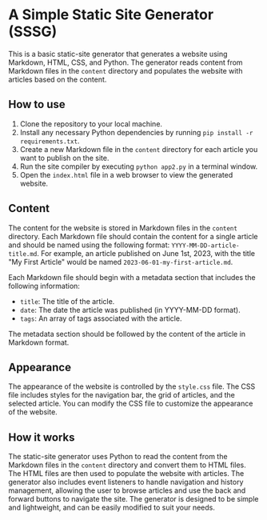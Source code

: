 # A Simple Static Site Generator (SSSG)
This is a basic static-site generator that generates a website using Markdown, HTML, CSS, and Python. The generator reads content from Markdown files in the `content` directory and populates the website with articles based on the content.

## How to use

1. Clone the repository to your local machine.
2. Install any necessary Python dependencies by running `pip install -r requirements.txt`.
3. Create a new Markdown file in the `content` directory for each article you want to publish on the site.
4. Run the site compiler by executing `python app2.py` in a terminal window.
5. Open the `index.html` file in a web browser to view the generated website.

## Content

The content for the website is stored in Markdown files in the `content` directory. Each Markdown file should contain the content for a single article and should be named using the following format: `YYYY-MM-DD-article-title.md`. For example, an article published on June 1st, 2023, with the title "My First Article" would be named `2023-06-01-my-first-article.md`.

Each Markdown file should begin with a metadata section that includes the following information:

- `title`: The title of the article.
- `date`: The date the article was published (in YYYY-MM-DD format).
- `tags`: An array of tags associated with the article.

The metadata section should be followed by the content of the article in Markdown format.

## Appearance

The appearance of the website is controlled by the `style.css` file. The CSS file includes styles for the navigation bar, the grid of articles, and the selected article. You can modify the CSS file to customize the appearance of the website.

## How it works

The static-site generator uses Python to read the content from the Markdown files in the `content` directory and convert them to HTML files. The HTML files are then used to populate the website with articles. The generator also includes event listeners to handle navigation and history management, allowing the user to browse articles and use the back and forward buttons to navigate the site. The generator is designed to be simple and lightweight, and can be easily modified to suit your needs.



